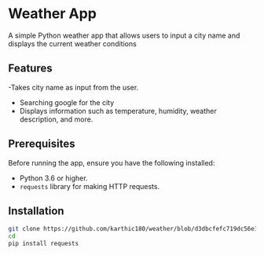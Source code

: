 # Weather App

A simple Python weather app that allows users to input a city name and displays the current weather conditions 

## Features

-Takes city name as input from the user.
- Searching google for the city
- Displays information such as temperature, humidity, weather description, and more.

## Prerequisites

Before running the app, ensure you have the following installed:

- Python 3.6 or higher.
- `requests` library for making HTTP requests.

## Installation


   ```bash
   git clone https://github.com/karthic180/weather/blob/d3dbcfefc719dc56e13113cda1c1f69d3cdfb154/code
   cd
pip install requests

